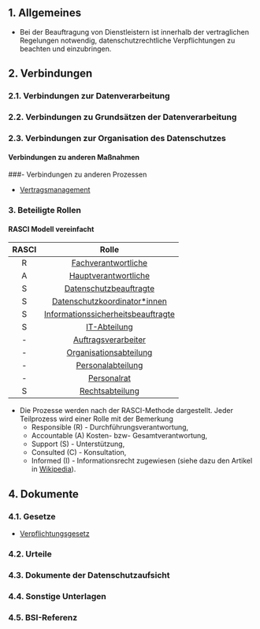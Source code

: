 ## 1. Allgemeines
- Bei der Beauftragung von Dienstleistern ist innerhalb der vertraglichen Regelungen notwendig, datenschutzrechtliche Verpflichtungen zu beachten und einzubringen.
## 2. Verbindungen
### 2.1. Verbindungen zur Datenverarbeitung
### 2.2. Verbindungen zu Grundsätzen der Datenverarbeitung
### 2.3. Verbindungen zur Organisation des Datenschutzes
#### Verbindungen zu anderen Maßnahmen
###- Verbindungen zu anderen Prozessen
- [Vertragsmanagement](../Organisation/Vertraege.md)
### 3. Beteiligte Rollen

#### RASCI Modell vereinfacht

| RASCI | Rolle |
| :---: | :----------------: |
| R  | [Fachverantwortliche](../Organisation/Rolle-Fachverantwortliche.md)   |
| A  | [Hauptverantwortliche](../Organisation/Rolle-Hauptverantwortliche.md) |
| S  | [Datenschutzbeauftragte](../Organisation/Rolle-DSB.md) |
| S  | [Datenschutzkoordinator*innen](../Organisation/Rolle-DSK.md) |
| S  | [Informationssicherheitsbeauftragte](../Organisation/Rolle-ISB.md)|
| S  | [IT-Abteilung](../Organisation/Rolle-IT-Abteilung.md) |
| -  | [Auftragsverarbeiter](../Organisation/Rolle-Auftragsverarbeiter.md) |
| -  | [Organisationsabteilung](../Organisation/Rolle-Organisationsabteilung.md) |
| -  | [Personalabteilung](../Organisation/Rolle-Personalabteilung.md) |
| -  | [Personalrat](../Organisation/Rolle-Personalrat.md) |
| S  | [Rechtsabteilung](../Organisation/Rolle-Rechtsabteilung.md)|

- Die Prozesse werden nach der RASCI-Methode dargestellt. Jeder Teilprozess wird einer Rolle mit der Bemerkung
  - Responsible (R) - Durchführungsverantwortung, 
  - Accountable (A) Kosten- bzw- Gesamtverantwortung, 
  - Support (S) - Unterstützung,
  - Consulted (C) - Konsultation, 
  - Informed (I) - Informationsrecht
  zugewiesen (siehe dazu den Artikel in [Wikipedia](https://de.wikipedia.org/wiki/RACI)).

## 4. Dokumente
### 4.1. Gesetze
- [Verpflichtungsgesetz](https://www.gesetze-im-internet.de/verpflg/BJNR005470974.html)
### 4.2. Urteile
### 4.3. Dokumente der Datenschutzaufsicht
### 4.4. Sonstige Unterlagen
### 4.5. BSI-Referenz